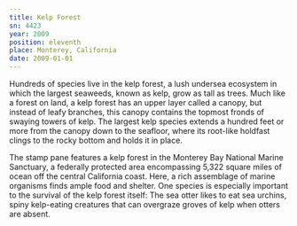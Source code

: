 ```yaml
---
title: Kelp Forest
sn: 4423
year: 2009
position: eleventh
place: Monterey, California
date: 2009-01-01
---
```

Hundreds of species live in the kelp forest, a lush undersea ecosystem in which the largest seaweeds, known as kelp, grow as tall as trees. Much like a forest on land, a kelp forest has an upper layer called a canopy, but instead of leafy branches, this canopy contains the topmost fronds of swaying towers of kelp. The largest kelp species extends a hundred feet or more from the canopy down to the seafloor, where its root-like holdfast clings to the rocky bottom and holds it in place.

The stamp pane features a kelp forest in the Monterey Bay National Marine Sanctuary, a federally protected area encompassing 5,322 square miles of ocean off the central California coast. Here, a rich assemblage of marine organisms finds ample food and shelter. One species is especially important to the survival of the kelp forest itself: The sea otter likes to eat sea urchins, spiny kelp-eating creatures that can overgraze groves of kelp when otters are absent.
